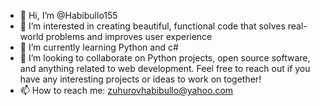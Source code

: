 - 👋 Hi, I’m @Habibullo155
- 👀 I’m interested in creating beautiful, functional code that solves real-world problems and improves user experience
- 🌱 I’m currently learning Python and c#
- 💞️ I’m looking to collaborate on  Python projects, open source software, and anything related to web development. Feel free to reach out if you have any interesting projects or ideas to work on together!
- 📫 How to reach me: zuhurovhabibullo@yahoo.com

<!---
Habibullo155/Habibullo155 is a ✨ special ✨ repository because its `README.md` (this file) appears on your GitHub profile.
You can click the Preview link to take a look at your changes.
--->
